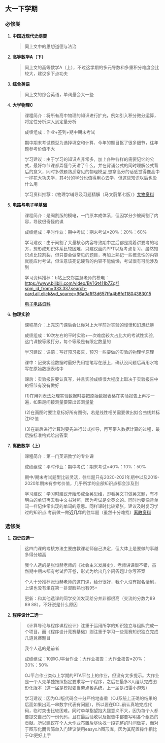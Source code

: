 ## 大一下学期

### 必修类

1. **中国近现代史纲要**
   >同上文中的思想道德与法治

2. **高等数学A（下）**
   >同上文的高等数学A（上），不过这学期的多元导数和多重积分难度会比较大，建议多下点功夫

3. **综合英语**
   >同上文的综合英语，单词量会大一些

4. **大学物理C**
   >课程简介：将所有高中物理的知识进行扩充，例如引入积分微分运算，将定性分析深入到定量分析
   >
   >成绩组成：作业+签到+期中期末考试
   >
   >期中期末考试题型为选择填空和计算，今年的题目抠了很多细节，往年题参考价值不大
   >
   >学习建议：由于学习的知识点非常多，加上各种各样的需要记忆的公式，最好每节课都弄懂今天讲了什么，并在背诵公式的同时理解公式背后的意义，同时多做题熟悉常见的物理模型,想拿高分的话感觉得像高中一样花大功夫学，其4分的学分也值得用心去学，但这些知识以后也没什么用
   >
   >学习资料推荐：《物理学辅导及习题精解（马文蔚第七版）》[大物资料](大一下/大学物理C "点击查看详情")

5. **电路与电子学基础**
   >课程简介：是阉割版的模电，一门原本成体系，但因学分少被阉割了内容，导致很奇怪的课
   >
   >成绩组成：平时作业：期中考试：期末考试=20%：20%：60%
   >
   >学习建议：由于阉割了大量核心内容导致期中之后都是跳着讲要考的地方，想形成知识体系比较困难，只建议面向PPT以及考点复习。虽然知识点比较割裂，但只要会做常见的题目，再加上熟记一些概念性的内容就能应付考试，但注意该死记硬背的内容不能偷懒，考试很有可能涉及到
   >
   >学习资料推荐：b站上交郑益慧老师的模电：https://www.bilibili.com/video/BV1Gt411b7Zq/?spm_id_from=333.337.search-card.all.click&vd_source=96a0afff3d657ffa4b8fd11804383015
   >
   >[电子电路资料](大一下/电路与电子学基础 "点击查看详情")

6. **物理实验**
   >课程简介：上完这门课后会让你对上大学前对实验的憧憬和幻想祛魅
   >
   >成绩组成：10次左右的平时实验+一次难度较大占比大的考试性实验，这门课按等级打分，每个等级是有限定数量的
   >
   >学习建议：课前：写好预习报告，预习一些要做的实验的物理学原理
   >
   >课中：记录实验数据时最好先用铅笔写在纸上，确认没问题后再用水笔写在原始数据表格中
   >
   >课后：实验报告要认真写，并且实验成绩很大程度上取决于实验报告中的细节有没有做好
   >
   >(1)在用列表法处理实验数据时要把原始数据表格在实验报告上再抄一遍，如果是间接测量要算出该测量量
   >
   >(2)在画图时要注意标好所有图例，若是线性相关需要做出拟合曲线并标注R2值
   >
   >(3)在最后进行计算时要先进行公式推导，再写带入数据计算的过程，最后按标准格式给出答案

7. **离散数学（上）**
   >课程简介：第一门英语教学的专业课
   >
   >成绩组成：平时作业：期中考试：期末考试=40%：10%：50%
   >
   >期中/期末考试题型比较灵活，往年题只有2020-2021年期中以及2019-2020年期末有参考价值，几乎所学的全部知识点都会涉及到
   >
   >学习建议：学习时建议开始形成全英思维，即看英文书做英文题，有不明白的单词再去看中文书对照，因为考试是全英文的。同时也要像背单词一样记住常出现的单词的意思。同样课时比较紧张，建议及时复习学过的知识点.考前做一做**近几年**的往年题（虽然十分难找）[离散资料](大一下/离散数学 "点击查看详情")

### 选修类

1. **四史四选一**
   >这四门课的考核方法主要由教课老师自己决定，但大体上是要做的事越多得分越高
   >
   >我个人选的是张恒赫老师的《社会主义发展史》，老师讲课很不错，虽然期中期末都有考试但开卷，形式为给出几个问答题让你写答案
   >
   >个人十分推荐张恒赫老师的这门课，给分很好，我个人没有报名话剧，上课也没有坐在第一排混脸熟也有95+
   >
   >更新：和其他选课的同学交流发现给分并非都很高（交流的分数为89 89 88），不好说是什么原因

2. **程序设计二选一**
   >《计算导论与程序课程设计》注重于运用所学的知识独立与组队完成一个项目，而《程序设计竞赛基础》则注重于学习一些竞赛知识独立完成几道竞赛题目
   >
   >我个人选的是前者
   >
   >成绩组成：10道OJ平台作业：大作业报告：大作业报告=20%：30%：50%
   >
   >OJ平台作业类似上学期的PTA平台上的作业，但没有太多提示。大作业是一个人先单独按照指定要求写一个程序，之后在最多3人组队完成图形化版本（这一届是模拟麦当劳点餐系统，上一届是扫雷小游戏）
   >
   >学习建议：因为OJ版代码会十分严格地查重（OJ系统上正确的结果的后面如果出现一串数字代表有问题），所以要在DDL前认真地完成代码，临时突击比较困难。同时单单指望抱大腿意义不大，因为每个人都要提交自己的一份代码，且在最后验收以及报告中都要写明各个组员的贡献。所以建议在个人大作业布置后尽快找一段完整的时间做完，而对于图形化而言简单入门建议使用easyx.h图形库，因为其配置操作相比于Qt更好上手
